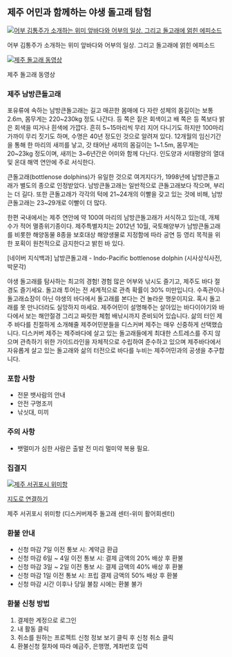 ## 제주 어민과 함께하는 야생 돌고래 탐험

[![어부 김통주가 소개하는 위미 앞바다와 어부의 일상. 그리고 돌고래에 얽힌 에피소드](http://img.youtube.com/vi/zv5ZjVMpWdI/0.jpg)](http://www.youtube.com/watch?v=zv5ZjVMpWdI)

어부 김통주가 소개하는 위미 앞바다와 어부의 일상. 그리고 돌고래에 얽힌 에피소드

[![제주 돌고래 동영상](http://img.youtube.com/vi/MYCyItsEX9g/0.jpg)](http://www.youtube.com/watch?v=MYCyItsEX9g)

제주 돌고래 동영상

### 제주 남방큰돌고래
포유류에 속하는 남방큰돌고래는 길고 매끈한 몸매에 다 자란 성체의 몸길이는 보통 2.6m, 몸무게는 220~230kg 정도 나간다. 등 쪽은 짙은 회색이고 배 쪽은 등 쪽보다 밝은 회색을 띠거나 흰색에 가깝다. 흔히 5~15마리씩 무리 지어 다니기도 하지만 100마리 가까이 무리 짓기도 하며, 수명은 40년 정도인 것으로 알려져 있다. 12개월의 임신기간을 통해 한 마리의 새끼를 낳고, 갓 태어난 새끼의 몸길이는 1~1.5m, 몸무게는 20~23kg 정도이며, 새끼는 3~6년간은 어미와 함께 다닌다. 인도양과 서태평양의 열대 및 온대 해역 연안에 주로 서식한다. 

큰돌고래(bottlenose dolphins)가 유일한 것으로 여겨지다가, 1998년에 남방큰돌고래가 별도의 종으로 인정받았다. 남방큰돌고래는 일반적으로 큰돌고래보다 작으며, 부리는 더 길다. 또한 큰돌고래가 각각의 턱에 21~24개의 이빨을 갖고 있는 것에 비해, 남방큰돌고래는 23~29개로 이빨이 더 많다.

한편 국내에서는 제주 연안에 약 100여 마리의 남방큰돌고래가 서식하고 있는데, 개체 수가 적어 멸종위기종이다. 제주특별자치는 2012년 10월, 국토해양부가 남방큰돌고래를 비롯한 해양동물 8종을 보호대상 해양생물로 지정함에 따라 공연 등 영리 목적을 위한 포획이 원천적으로 금지한다고 밝힌 바 있다.

[네이버 지식백과] 남방큰돌고래 - Indo-Pacific bottlenose dolphin (시사상식사전, 박문각)

야생 돌고래를 탐사하는 최고의 경험! 경험 많은 어부와 낚시도 즐기고, 제주도 바다 절경도 즐기세요.
돌고래 투어는 전 세계적으로 관측 확률이 30% 미만입니다. 수족관이나 돌고래쇼장이 아닌 야생의 바다에서 돌고래를 본다는 건 놀라운 행운이지요. 혹시 돌고래를 못 만나더라도 실망하지 마세요. 제주어민이 설명해주는 살아있는 바다이야기와 바다에서 보는 해안절경 그리고 짜릿한 체험 배낚시까지 준비되어 있습니다. 삶의 터인 제주 바다를 친절하게 소개해줄 제주어민분들을 디스커버 제주는 매우 신중하게 선택했습니다. 디스커버 제주는 제주바다에 살고 있는 돌고래들에게 최대한 스트레스를 주지 않으며 관측하기 위한 가이드라인을 자체적으로 수립하여 준수하고 있으며 제주바다에서 자유롭게 살고 있는 돌고래와 삶의 터전으로 바다를 누비는 제주어민과의 공생을 추구합니다.

### 포함 사항
* 전문 뱃사람의 안내 
* 안전 구명조끼 
* 낚싯대, 미끼 

### 주의 사항 
* 뱃멀미가 심한 사람은 출발 전 미리 멀미약 복용 필요.

### 집결지
[![제주 서귀포시 위미항](http://map2.daum.net/map/mapservice?MX=421542&MY=-62009&SCALE=5&IW=565&IH=308&COORDSTM=WCONGNAMUL)](http://map.daum.net/?urlX=421542&urlY=-62009&urlLevel=4&map_type=TYPE_MAP&map_hybrid=false&SHOWMARK=true)

[지도로 연결하기](http://map.daum.net/?urlX=421542&urlY=-62009&urlLevel=4&map_type=TYPE_MAP&map_hybrid=false&SHOWMARK=true)

제주 서귀포시 위미항 (디스커버제주 돌고래 센터-위미 활어회센터)

### 환불 안내 
* 신청 마감 7일 이전 통보 시: 계약금 환급 
* 신청 마감 6일 ~ 4일 이전 통보 시: 결제 금액의 20% 배상 후 환불 
* 신청 마감 3일 ~ 2일 이전 통보 시: 결제 금액의 40% 배상 후 환불 
* 신청 마감 1일 이전 통보 시: 프립 결제 금액의 50% 배상 후 환불 
* 신청 마감 시간 이후나 당일 불참 시에는 환불 불가 

### 환불 신청 방법 
1. 결제한 계정으로 로그인 
2. 내 활동 클릭 
3. 취소를 원하는 프로젝트 신청 정보 보기 클릭 후 신청 취소 클릭 
4. 환불신청 절차에 따라 예금주, 은행명, 계좌번호 입력
